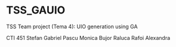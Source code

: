 # TSS_GAUIO
TSS Team project (Tema 4): UIO generation using GA

CTI 451
Stefan Gabriel
Pascu Monica
Bujor Raluca
Rafoi Alexandra